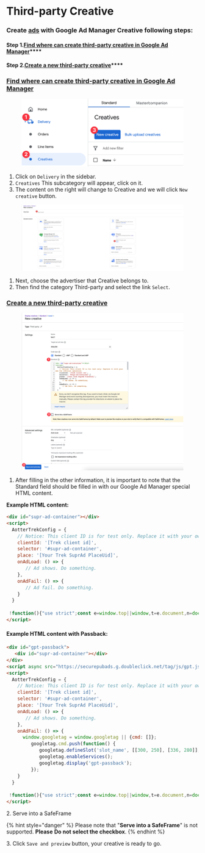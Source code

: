 # Third-party Creative

### Create [ads](broken-reference) with Google Ad Manager Creative following steps:

#### **Step 1.**[**Find where can create third-party creative in Google Ad Manager**](third-party-creative.md#find-where-can-create-third-party-creative-in-google-ad-manager)****

#### **Step 2.**[**Create a new third-party creative**](third-party-creative.md#create-a-new-third-party-creative)****

### [Find where can create third-party creative in Google Ad Manager](third-party-creative.md#step-1.find-where-can-create-third-party-creative-in-google-ad-manager)

<figure><img src="../../../.gitbook/assets/Third-party Creative step1.webp" alt=""><figcaption></figcaption></figure>

1. Click on `Delivery` in the sidebar.
2. `Creatives` This subcategory will appear, click on it.
3. The content on the right will change to Creative and we will click `New creative` button.

<figure><img src="../../../.gitbook/assets/Third-party Creative step2.png" alt=""><figcaption></figcaption></figure>

1. Next, choose the advertiser that Creative belongs to.
2. Then find the category Third-party and select the link `Select`.

### [Create a new third-party creative](third-party-creative.md#step-2.create-a-new-third-party-creative)

<figure><img src="../../../.gitbook/assets/Third-party Creative step3.webp" alt=""><figcaption></figcaption></figure>

1. After filling in the other information, it is important to note that the Standard field should be filled in with our Google Ad Manager special HTML content.

**Example HTML content:**

```html
<div id="supr-ad-container"></div>
<script>
  AotterTrekConfig = {
    // Notice: This client ID is for test only. Replace it with your own for official operation.
    clientId: '[Trek client id]',
    selector: '#supr-ad-container',
    place: '[Your Trek SuprAd PlaceUid]',
    onAdLoad: () => {
       // Ad shows. Do something.
    },
    onAdFail: () => {
       // Ad fail. Do something.
    }
  }
  
 !function(){"use strict";const e=window.top||window,t=e.document,n=document,o="TREK_SESSION",r="https://static.aottercdn.com/trek/sdk/3.5.4/sdk.js",c="web_3.5.4",i=n.createElement("link");n.getElementById("trek-catrun-preconnect")||(i.href="https://tkcatrun.aotter.net",i.rel="preconnect",n.head.insertAdjacentElement("beforeend",i));const s=n.createElement("link");n.getElementById("trek-sdk-preload")||(s.href=r,s.rel="preload",s.as="script",n.head.insertAdjacentElement("beforeend",s));const d=(e="")=>e?((Number(e)^16*Math.random())>>Number(e)/4).toString(16):"10000000-1000-4000-8000-100000000000".replace(/[018]/g,d),a=()=>(t.cookie.split(";").find((e=>e.includes(o)))||"").split("=")[1],l=()=>{const n=(()=>{const t=`__tk${Math.random()}`,n=new Date(0),o=e.location.hostname.split("."),r=[];for(r.unshift(o.pop());o.length;){r.unshift(o.pop());const e=r.join("."),c=`${t}=;domain=${e}`;if(document.cookie=c,document.cookie.includes(t))return document.cookie=`${c};expires=${n}`,e}})(),o=new Date((new Date).getTime()+94608e6).toUTCString();t.cookie=`TREK_SESSION=${d()};path=/;domain=${n};expires=${o}`},m=new Promise((e=>{let n=a();n||(l(),n=a());const o=encodeURIComponent(JSON.stringify({device:{webSessionId:n},fetchNumber:1,returnBlank:!1,user:{},payload:{place:AotterTrekConfig.place,meta:{dr:t.referrer,dt:t.title,dl:t.location.href}},sdkVersionCode:10,sdkVersion:c}));fetch(`https://r2d2.aotter.net/web/fetch?q=${o}`,{method:"GET",headers:{"x-aotter-clientid":AotterTrekConfig.clientId,"x-aotter-version":c},credentials:"include",mode:"cors"}).then((e=>e.json())).then((({success:t=[]})=>{e(t)})).catch((()=>{e([])}))})),k=new Promise((e=>{!function(t,n,o,r,c){let i,s=n.getElementsByTagName(o)[0];n.getElementById(c)||(i=n.createElement(o),i.id=c,t[c]=t[c]||function(){(t[c].q=t[c].q||[]).push(arguments)},t[c].l=1*new Date,i.async=1,i.src="https://static.aottercdn.com/trek/sdk/3.5.4/sdk.js",i.onload=()=>{e()},s.parentNode.insertBefore(i,s))}(window,document,"script",0,"AotterTrek")}));Promise.all([m,k]).then((([e])=>{AotterTrek("init",AotterTrekConfig.clientId),AotterTrek("suprAd",AotterTrekConfig,e),AotterTrek("send")}))}();
</script>
```

#### Example **HTML content** with Passback:

```html
<div id="gpt-passback">
   <div id="supr-ad-container"></div>
</div>
<script async src="https://securepubads.g.doubleclick.net/tag/js/gpt.js"></script>
<script>
  AotterTrekConfig = {
    // Notice: This client ID is for test only. Replace it with your own for official operation.
    clientId: '[Trek client id]',
    selector: '#supr-ad-container',
    place: '[Your Trek SuprAd PlaceUid]',
    onAdLoad: () => {
       // Ad shows. Do something.
    },
    onAdFail: () => {
      window.googletag = window.googletag || {cmd: []};
         googletag.cmd.push(function() {
            googletag.defineSlot('slot_name', [[300, 250], [336, 280]], 'gpt-passback').addService(googletag.pubads());
            googletag.enableServices();
            googletag.display('gpt-passback');
         });
    }
  }
  
 !function(){"use strict";const e=window.top||window,t=e.document,n=document,o="TREK_SESSION",r="https://static.aottercdn.com/trek/sdk/3.5.1/sdk.js",c="web_3.5.1",i=n.createElement("link");n.getElementById("trek-catrun-preconnect")||(i.href="https://tkcatrun.aotter.net",i.rel="preconnect",n.head.insertAdjacentElement("beforeend",i));const s=n.createElement("link");n.getElementById("trek-sdk-preload")||(s.href=r,s.rel="preload",s.as="script",n.head.insertAdjacentElement("beforeend",s));const d=(e="")=>e?((Number(e)^16*Math.random())>>Number(e)/4).toString(16):"10000000-1000-4000-8000-100000000000".replace(/[018]/g,d),a=()=>(t.cookie.split(";").find((e=>e.includes(o)))||"").split("=")[1],l=()=>{const n=(()=>{const t=`__tk${Math.random()}`,n=new Date(0),o=e.location.hostname.split("."),r=[];for(r.unshift(o.pop());o.length;){r.unshift(o.pop());const e=r.join("."),c=`${t}=;domain=${e}`;if(document.cookie=c,document.cookie.includes(t))return document.cookie=`${c};expires=${n}`,e}})(),o=new Date((new Date).getTime()+94608e6).toUTCString();t.cookie=`TREK_SESSION=${d()};path=/;domain=${n};expires=${o}`},m=new Promise((e=>{let n=a();n||(l(),n=a());const o=encodeURIComponent(JSON.stringify({device:{webSessionId:n},fetchNumber:1,returnBlank:!1,user:{},payload:{place:AotterTrekConfig.place,meta:{dr:t.referrer,dt:t.title,dl:t.location.href}},sdkVersionCode:10,sdkVersion:c}));fetch(`https://r2d2.aotter.net/web/fetch?q=${o}`,{method:"GET",headers:{"x-aotter-clientid":AotterTrekConfig.clientId,"x-aotter-version":c},credentials:"include",mode:"cors"}).then((e=>e.json())).then((({success:t=[]})=>{e(t)})).catch((()=>{e([])}))})),k=new Promise((e=>{!function(t,n,o,r,c){let i,s=n.getElementsByTagName(o)[0];n.getElementById(c)||(i=n.createElement(o),i.id=c,t[c]=t[c]||function(){(t[c].q=t[c].q||[]).push(arguments)},t[c].l=1*new Date,i.async=1,i.src="https://static.aottercdn.com/trek/sdk/3.5.1/sdk.js",i.onload=()=>{e()},s.parentNode.insertBefore(i,s))}(window,document,"script",0,"AotterTrek")}));Promise.all([m,k]).then((([e])=>{AotterTrek("init",AotterTrekConfig.clientId),AotterTrek("suprAd",AotterTrekConfig,e),AotterTrek("send")}))}();
</script>
```

2\.  Serve into a SafeFrame

{% hint style="danger" %}
Please note that "**Serve into a SafeFrame**" is not supported. **Please** **Do not select the checkbox**.
{% endhint %}

3\. Click `Save and preview` button, your creative is ready to go.

